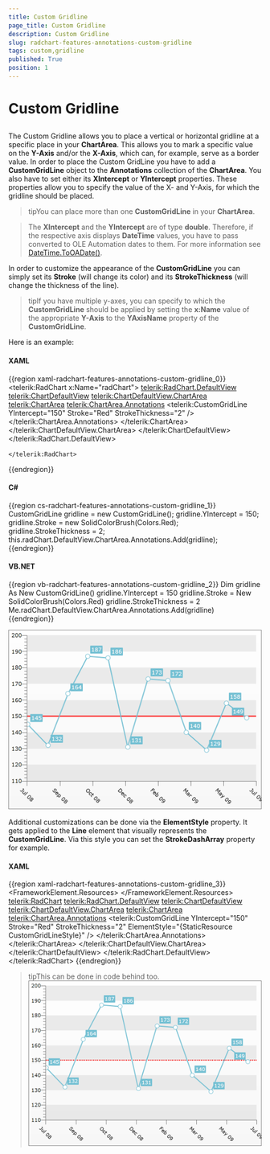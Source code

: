 ```yaml
---
title: Custom Gridline
page_title: Custom Gridline
description: Custom Gridline
slug: radchart-features-annotations-custom-gridline
tags: custom,gridline
published: True
position: 1
---
```


# Custom Gridline



## 

The Custom Gridline allows you to place a vertical or horizontal gridline at a specific place in your __ChartArea__. This allows you to mark a specific value on the __Y-Axis__ and/or the __X-Axis__, which can, for example, serve as a border value. In order to place the Custom GridLine you have to add a __CustomGridLine__ object to the __Annotations__ collection of the __ChartArea__. You also have to set either its __XIntercept__ or __YIntercept__ properties. These properties allow you to specify the value of the X- and Y-Axis, for which the gridline should be placed.

>tipYou can place more than one __CustomGridLine__ in your __ChartArea__.

>The __XIntercept__ and the __YIntercept__ are of type __double__. Therefore, if the respective axis displays __DateTime__ values, you have to pass converted to OLE Automation dates to them. For more information see [DateTime.ToOADate()](http://msdn.microsoft.com/en-us/library/system.datetime.tooadate(VS.95).aspx). 

In order to customize the appearance of the __CustomGridLine__ you can simply set its __Stroke__ (will change its color) and its __StrokeThickness__ (will change the thickness of the line).

>tipIf you have multiple y-axes, you can specify to which the __CustomGridLine__ should be applied by setting the __x:Name__ value of the appropriate __Y-Axis__ to the __YAxisName__ property of the __CustomGridLine__.

Here is an example:

#### __XAML__

{{region xaml-radchart-features-annotations-custom-gridline_0}}
	<telerik:RadChart x:Name="radChart">
	    <telerik:RadChart.DefaultView>
	        <telerik:ChartDefaultView>
	            <telerik:ChartDefaultView.ChartArea>
	                <telerik:ChartArea>
	                    <telerik:ChartArea.Annotations>
	                        <telerik:CustomGridLine YIntercept="150"
	                                                Stroke="Red"
	                                                StrokeThickness="2" />
	                    </telerik:ChartArea.Annotations>
	                </telerik:ChartArea>
	            </telerik:ChartDefaultView.ChartArea>
	        </telerik:ChartDefaultView>
	    </telerik:RadChart.DefaultView>
	
	</telerik:RadChart>
{{endregion}}



#### __C#__

{{region cs-radchart-features-annotations-custom-gridline_1}}
	CustomGridLine gridline = new CustomGridLine();
	gridline.YIntercept = 150;
	gridline.Stroke = new SolidColorBrush(Colors.Red);
	gridline.StrokeThickness = 2;
	this.radChart.DefaultView.ChartArea.Annotations.Add(gridline);
{{endregion}}



#### __VB.NET__

{{region vb-radchart-features-annotations-custom-gridline_2}}
	Dim gridline As New CustomGridLine()
	gridline.YIntercept = 150
	gridline.Stroke = New SolidColorBrush(Colors.Red)
	gridline.StrokeThickness = 2
	Me.radChart.DefaultView.ChartArea.Annotations.Add(gridline)
{{endregion}}

![](images/RadChart_Features_Annotations_CustomGridLine_01.png)

Additional customizations can be done via the __ElementStyle__ property. It gets applied to the __Line__ element that visually represents the __CustomGridLine__. Via this style you can set the __StrokeDashArray__ property for example.

#### __XAML__

{{region xaml-radchart-features-annotations-custom-gridline_3}}
	<FrameworkElement.Resources>
	    <Style x:Key="CustomGridLineStyle"
	    TargetType="Line">
	        <Setter Property="StrokeDashArray"
	        Value="1,1" />
	    </Style>
	</FrameworkElement.Resources>
	<!--...-->
	<telerik:RadChart>
	    <telerik:RadChart.DefaultView>
	        <telerik:ChartDefaultView>
	            <telerik:ChartDefaultView.ChartArea>
	                <telerik:ChartArea>
	                    <telerik:ChartArea.Annotations>
	                        <telerik:CustomGridLine YIntercept="150"
	                                        Stroke="Red"
	                                        StrokeThickness="2"
	                                        ElementStyle="{StaticResource CustomGridLineStyle}" />
	                    </telerik:ChartArea.Annotations>
	                </telerik:ChartArea>
	            </telerik:ChartDefaultView.ChartArea>
	        </telerik:ChartDefaultView>
	    </telerik:RadChart.DefaultView>
	    <!--...-->
	</telerik:RadChart>
{{endregion}}



>tipThis can be done in code behind too.
![](images/RadChart_Features_Annotations_CustomGridLine_02.png)
